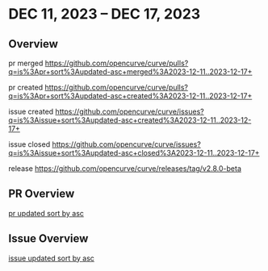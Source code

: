 

# DEC 11, 2023 – DEC 17, 2023

## Overview

pr merged
https://github.com/opencurve/curve/pulls?q=is%3Apr+sort%3Aupdated-asc+merged%3A2023-12-11..2023-12-17+

pr created
https://github.com/opencurve/curve/pulls?q=is%3Apr+sort%3Aupdated-asc+created%3A2023-12-11..2023-12-17+

issue created
https://github.com/opencurve/curve/issues?q=is%3Aissue+sort%3Aupdated-asc+created%3A2023-12-11..2023-12-17+

issue closed
https://github.com/opencurve/curve/issues?q=is%3Aissue+sort%3Aupdated-asc+closed%3A2023-12-11..2023-12-17+

release
https://github.com/opencurve/curve/releases/tag/v2.8.0-beta

## PR Overview

[pr updated sort by asc](https://github.com/opencurve/curve/pulls?q=is%3Apr+is%3Aopen+sort%3Aupdated-asc+-label%3Apending)

## Issue Overview

[issue updated sort by asc](https://github.com/opencurve/curve/issues?q=is%3Aissue+is%3Aopen+label%3Aassigned+sort%3Aupdated-asc)

